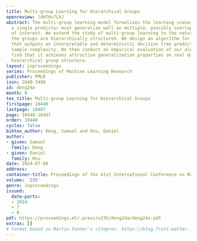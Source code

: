 ```yaml
---
title: Multi-group Learning for Hierarchical Groups
openreview: l4H7Hv7LhJ
abstract: The multi-group learning model formalizes the learning scenario in which
  a single predictor must generalize well on multiple, possibly overlapping subgroups
  of interest. We extend the study of multi-group learning to the natural case where
  the groups are hierarchically structured. We design an algorithm for this setting
  that outputs an interpretable and deterministic decision tree predictor with near-optimal
  sample complexity. We then conduct an empirical evaluation of our algorithm and
  find that it achieves attractive generalization properties on real datasets with
  hierarchical group structure.
layout: inproceedings
series: Proceedings of Machine Learning Research
publisher: PMLR
issn: 2640-3498
id: deng24a
month: 0
tex_title: Multi-group Learning for Hierarchical Groups
firstpage: 10440
lastpage: 10487
page: 10440-10487
order: 10440
cycles: false
bibtex_author: Deng, Samuel and Hsu, Daniel
author:
- given: Samuel
  family: Deng
- given: Daniel
  family: Hsu
date: 2024-07-08
address:
container-title: Proceedings of the 41st International Conference on Machine Learning
volume: '235'
genre: inproceedings
issued:
  date-parts:
  - 2024
  - 7
  - 8
pdf: https://proceedings.mlr.press/v235/deng24a/deng24a.pdf
extras: []
# Format based on Martin Fenner's citeproc: https://blog.front-matter.io/posts/citeproc-yaml-for-bibliographies/
---
```

